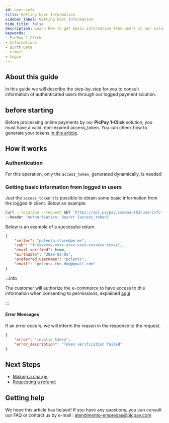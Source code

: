 ```yaml
---
id: user-info
title: Getting User Information
sidebar_label: Getting User Information
hide_title: false
description: Learn how to get basic information from users in our solution PicPay 1-Click
keywords: 
- PicPay 1-Click
- Informations
- Birth Date
- e-mail    
- Login
---
```


## About this guide

In this guide we will describe the step-by-step for you to consult information of authenticated users through our logged payment solution.

## before starting

Before processing online payments by our **PicPay 1-Click** solution, you must have a valid, non-expired access_token. You can check how to generate your tokens [in this article](/one-click/guides/oauth2-flow).

## How it works

### Authentication

For this operation, only the `access_token`, generated dynamically, is needed

### Getting basic information from logged in users

Just the `access_token` it is possible to obtain some basic information from the logged in client. Below an example:

```bash
curl --location --request GET 'https://api.picpay.com/oauth2/userinfo' \
--header 'Authorization: Bearer {access_token}' 
```
Below is an example of a successful return.

```json
{
    "seller": "polenta.store@pm.me",
    "sub": "f:Xxxxxxx-xxxx-xxxx-xxxx-xxxxxxx:xxxxx",
    "email_verified": true,
    "birthdate": "2020-03-05",
    "preferred_username": "polento",
    "email": "polenta.the.dog@gmail.com"
}
```
:::info

The customer will authorize the e-commerce to have access to this information when consenting to permissions, explained
 [aqui](/one-click/guides/oauth2-flow#solicitando-a-autorização-do-usuário)

:::

#### Error Messages

If an error occurs, we will inform the reason in the response to the request.

```json
{
    "error": "invalid_token",
    "error_description": "Token verification failed"
}
```

## Next Steps

- [Making a charge](/one-click/guides/process-payments);
- [Requesting a refund](/one-click/guides/refund-payments);

## Getting help

We hope this article has helped! If you have any questions, you can consult our FAQ or contact us by e-mail : atendimento-empresas@picpay.com





